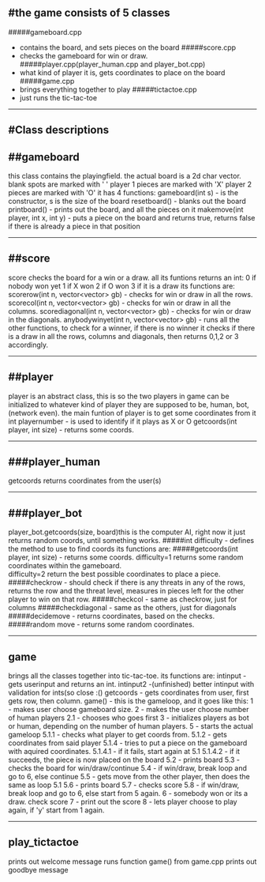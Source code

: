 #the game consists of 5 classes
------------------------------
#####gameboard.cpp 
- contains the board, and sets pieces on the board
#####score.cpp 
- checks the gameboard for win or draw.
#####player.cpp(player_human.cpp and player_bot.cpp)
- what kind of player it is, gets coordinates to place on the board
#####game.cpp 
- brings everything together to play
#####tictactoe.cpp 
- just runs the tic-tac-toe

______________________________
#Class descriptions
------------------------------
##gameboard
---------
this class contains the playingfield.
the actual board is a 2d char vector.
blank spots are marked with ' '
player 1 pieces are marked with 'X'
player 2 pieces are marked with 'O'
it has 4 functions:
gameboard(int s) - is the constructor, s is the size of the board
resetboard() - blanks out the board
printboard() - prints out the board, and all the pieces on it
makemove(int player, int x, int y) - puts a piece on the board and returns true, returns false if there is already a piece in that position
_______
##score
-------
score checks the board for a win or a draw.
all its funtions returns an int:
0 if nobody won yet
1 if X won
2 if O won
3 if it is a draw
its functions are:
scorerow(int n, vector<vector<int>> gb) - checks for win or draw in all the rows.
scorecol(int n, vector<vector<int>> gb) - checks for win or draw in all the columns.
scorediagonal(int n, vector<vector<int>> gb) - checks for win or draw in the diagonals.
anybodywinyet(int n, vector<vector<int>> gb) - runs all the other functions, to check for a winner, if there is no winner it checks if there is a draw in all the rows, columns and diagonals, then returns 0,1,2 or 3 accordingly.

__________
##player
----------
player is an abstract class, this is so the two players in game can be initialized to whatever kind of player they are supposed to be, human, bot, (network even).
the main funtion of player is to get some coordinates from it
int playernumber - is used to identify if it plays as X or O
getcoords(int player, int size) - returns some coords.
_____________
###player_human
-------------
getcoords returns coordinates from the user(s)
__________
###player_bot
----------
player_bot.getcoords(size, board)this is the computer AI, right now it just returns random coords, until something works.
#####int difficulty - defines the method to use to find coords
its functions are:
#####getcoords(int player, int size) - returns some coords.
	difficulty=1 returns some random coordinates within the gameboard.	
	difficulty=2 return the best possible coordinates to place a piece.
#####checkrow - should check if there is any threats in any of the rows, returns the row and the threat level, measures in pieces left for the other player to win on that row.
#####checkcol - same as checkrow, just for columns
#####checkdiagonal - same as the others, just for diagonals
#####decidemove - returns coordinates, based on the checks.
#####random move - returns some random coordinates.

_________
game
---------
brings all the classes together into tic-tac-toe.
its functions are:
intinput - gets userinput and returns an int.
intinput2 -(unfinished) better intinput with validation for ints(so close :()
getcoords - gets coordinates from user, first gets row, then column.
game() - this is the gameloop, and it goes like this:
1 - makes user choose gameboard size.
2 - makes the user choose number of human players
2.1 - chooses who goes first
3 - initializes players as bot or human, depending on the number 	of human players.
5 - starts the actual gameloop
5.1.1 - checks what player to get coords from.
5.1.2 - gets coordinates from said player
5.1.4 - tries to put a piece on the gameboard with aquired 		coordinates.
5.1.4.1 - if it fails, start again at 5.1
5.1.4.2 - if it succeeds, the piece is now placed on the board
5.2 - prints board
5.3 - checks the board for win/draw/continue
5.4 - if win/draw, break loop and go to 6, else continue
5.5 - gets move from the other player, then does the same as loop 5.1
5.6 - prints board
5.7 - checks score
5.8 - if win/draw, break loop and go to 6, else start from 5 again.
6 - somebody won or its a draw. check score
7 - print out the score
8 - lets player choose to play again, if 'y' start from 1 again.

______________
play_tictactoe
--------------
prints out welcome message
runs function game() from game.cpp
prints out goodbye message
